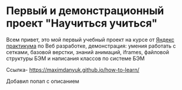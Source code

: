 # Первый и демонстрационный проект "Научиться учиться"

Всем привет, это мой первый учебный проект на курсе от [Яндекс практикума](https://practicum.yandex.ru) по Веб разработке, демонстрация: умения работать с сетками, базовой верстки, знаний анимаций, iframes, файловой структуры БЭМ и написания классов по системе БЭМ

Ссылка- https://maximdanyuk.github.io/how-to-learn/

Добавил попап с описанием
